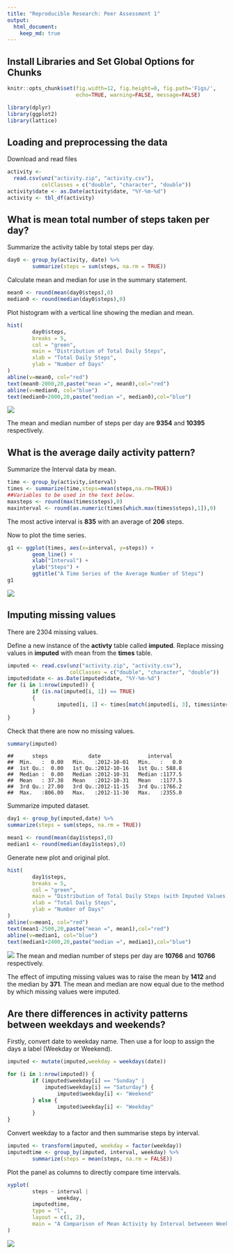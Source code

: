 ```yaml
---
title: "Reproducible Research: Peer Assessment 1"
output: 
  html_document:
    keep_md: true
---
```

## Install Libraries and Set Global Options for Chunks

```r
knitr::opts_chunk$set(fig.width=12, fig.height=8, fig.path='Figs/',
                      echo=TRUE, warning=FALSE, message=FALSE)
```


```r
library(dplyr)
library(ggplot2)
library(lattice)
```
## Loading and preprocessing the data
Download and read files

```r
activity <-
  read.csv(unz("activity.zip", "activity.csv"),
           colClasses = c("double", "character", "double"))
activity$date <- as.Date(activity$date, "%Y-%m-%d")
activity <- tbl_df(activity)
```

## What is mean total number of steps taken per day?
Summarize the activity table by total steps per day.

```r
day0 <- group_by(activity, date) %>%
        summarize(steps = sum(steps, na.rm = TRUE))
```
Calculate mean and median for use in the summary statement.

```r
mean0 <- round(mean(day0$steps),0)
median0 <- round(median(day0$steps),0)
```
Plot histogram with a vertical line showing the median and mean.

```r
hist(
        day0$steps,
        breaks = 5,
        col = "green",
        main = "Distribution of Total Daily Steps",
        xlab = "Total Daily Steps",
        ylab = "Number of Days"
)
abline(v=mean0, col="red")
text(mean0-2000,20,paste("mean =", mean0),col="red")
abline(v=median0, col="blue")
text(median0+2000,20,paste("median =", median0),col="blue")
```

![](Figs/histogram0-1.png)<!-- -->

The mean and median number of steps per day are **9354** and **10395** respectively.

## What is the average daily activity pattern?
Summarize the Interval data by mean.

```r
time <- group_by(activity,interval)
times <- summarize(time,steps=mean(steps,na.rm=TRUE))
##Variables to be used in the text below. 
maxsteps <- round(max(times$steps),0)
maxinterval <- round(as.numeric(times[which.max(times$steps),1]),0)
```
The most active interval is **835** with an average of **206** steps.

Now to plot the time series.

```r
g1 <- ggplot(times, aes(x=interval, y=steps)) +
        geom_line() +
        xlab("Interval") +
        ylab("Steps") +
        ggtitle("A Time Series of the Average Number of Steps")
g1
```

![](Figs/timeseries-1.png)<!-- -->


## Imputing missing values
There are 2304 missing values.

Define a new instance of the **activty** table called **imputed**.
Replace missing values in **imputed** with mean from the **times** table.

```r
imputed <- read.csv(unz("activity.zip", "activity.csv"),
                    colClasses = c("double", "character", "double"))
imputed$date <- as.Date(imputed$date, "%Y-%m-%d")
for (i in 1:nrow(imputed)) {
        if (is.na(imputed[i, 1]) == TRUE)
        {
                imputed[i, 1] <- times[match(imputed[i, 3], times$interval), 2]
        }
}
```
Check that there are now no missing values.

```r
summary(imputed)
```

```
##      steps             date               interval     
##  Min.   :  0.00   Min.   :2012-10-01   Min.   :   0.0  
##  1st Qu.:  0.00   1st Qu.:2012-10-16   1st Qu.: 588.8  
##  Median :  0.00   Median :2012-10-31   Median :1177.5  
##  Mean   : 37.38   Mean   :2012-10-31   Mean   :1177.5  
##  3rd Qu.: 27.00   3rd Qu.:2012-11-15   3rd Qu.:1766.2  
##  Max.   :806.00   Max.   :2012-11-30   Max.   :2355.0
```

Summarize imputed dataset.

```r
day1 <- group_by(imputed,date) %>%
summarize(steps = sum(steps, na.rm = TRUE))

mean1 <- round(mean(day1$steps),0)
median1 <- round(median(day1$steps),0)
```
Generate new plot and original plot.

```r
hist(
        day1$steps,
        breaks = 5,
        col = "green",
        main = "Distribution of Total Daily Steps (with Imputed Values)",
        xlab = "Total Daily Steps",
        ylab = "Number of Days"
)
abline(v=mean1, col="red")
text(mean1-2500,20,paste("mean =", mean1),col="red")
abline(v=median1, col="blue")
text(median1+2400,20,paste("median =", median1),col="blue")
```

![](Figs/imputeplot-1.png)<!-- -->
The mean and median number of steps per day are **10766** and **10766** respectively.

The effect of imputing missing values was to raise the mean by **1412** and the median by **371**. The mean and median are now equal due to the method by which missing values were imputed.

## Are there differences in activity patterns between weekdays and weekends?

Firstly, convert date to weekday name. Then use a for loop to assign the days  a label (Weekday or Weekend).

```r
imputed <- mutate(imputed,weekday = weekdays(date))

for (i in 1:nrow(imputed)) {
        if (imputed$weekday[i] == "Sunday" |
            imputed$weekday[i] == "Saturday") {
                imputed$weekday[i] <- "Weekend"
        } else {
                imputed$weekday[i] <- "Weekday"
        }
}
```

Convert weekday to a factor and then summarise steps by interval.

```r
imputed <- transform(imputed, weekday = factor(weekday))
imputedtime <- group_by(imputed, interval, weekday) %>%
        summarize(steps = mean(steps, na.rm = FALSE))
```

Plot the panel as columns to directly compare time intervals.

```r
xyplot(
        steps ~ interval |
                weekday,
        imputedtime,
        type = "l",
        layout = c(1, 2),
        main = "A Comparison of Mean Activity by Interval betweeen Weekends and Weekdays"
)
```

![](Figs/comparison-1.png)<!-- -->
